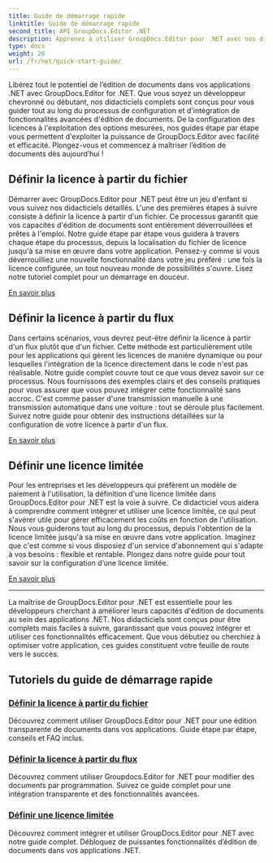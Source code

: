 ```yaml
---
title: Guide de démarrage rapide
linktitle: Guide de démarrage rapide
second_title: API GroupDocs.Editor .NET
description: Apprenez à utiliser GroupDocs.Editor pour .NET avec nos didacticiels complets. Définissez des licences, intégrez des fonctionnalités et débloquez de puissantes capacités d’édition de documents.
type: docs
weight: 26
url: /fr/net/quick-start-guide/
---
```

Libérez tout le potentiel de l’édition de documents dans vos applications .NET avec GroupDocs.Editor for .NET. Que vous soyez un développeur chevronné ou débutant, nos didacticiels complets sont conçus pour vous guider tout au long du processus de configuration et d'intégration de fonctionnalités avancées d'édition de documents. De la configuration des licences à l'exploitation des options mesurées, nos guides étape par étape vous permettent d'exploiter la puissance de GroupDocs.Editor avec facilité et efficacité. Plongez-vous et commencez à maîtriser l’édition de documents dès aujourd’hui !
## Définir la licence à partir du fichier

Démarrer avec GroupDocs.Editor pour .NET peut être un jeu d'enfant si vous suivez nos didacticiels détaillés. L'une des premières étapes à suivre consiste à définir la licence à partir d'un fichier. Ce processus garantit que vos capacités d'édition de documents sont entièrement déverrouillées et prêtes à l'emploi. Notre guide étape par étape vous guidera à travers chaque étape du processus, depuis la localisation du fichier de licence jusqu'à sa mise en œuvre dans votre application. Pensez-y comme si vous déverrouilliez une nouvelle fonctionnalité dans votre jeu préféré : une fois la licence configurée, un tout nouveau monde de possibilités s'ouvre. Lisez notre tutoriel complet pour un démarrage en douceur.

[En savoir plus](./set-license-from-file/)

## Définir la licence à partir du flux

Dans certains scénarios, vous devrez peut-être définir la licence à partir d'un flux plutôt que d'un fichier. Cette méthode est particulièrement utile pour les applications qui gèrent les licences de manière dynamique ou pour lesquelles l'intégration de la licence directement dans le code n'est pas réalisable. Notre guide complet couvre tout ce que vous devez savoir sur ce processus. Nous fournissons des exemples clairs et des conseils pratiques pour vous assurer que vous pouvez intégrer cette fonctionnalité sans accroc. C'est comme passer d'une transmission manuelle à une transmission automatique dans une voiture : tout se déroule plus facilement. Suivez notre guide pour obtenir des instructions détaillées sur la configuration de votre licence à partir d'un flux.

[En savoir plus](./set-license-from-stream/)

## Définir une licence limitée

Pour les entreprises et les développeurs qui préfèrent un modèle de paiement à l'utilisation, la définition d'une licence limitée dans GroupDocs.Editor pour .NET est la voie à suivre. Ce didacticiel vous aidera à comprendre comment intégrer et utiliser une licence limitée, ce qui peut s'avérer utile pour gérer efficacement les coûts en fonction de l'utilisation. Nous vous guiderons tout au long du processus, depuis l'obtention de la licence limitée jusqu'à sa mise en œuvre dans votre application. Imaginez que c'est comme si vous disposiez d'un service d'abonnement qui s'adapte à vos besoins : flexible et rentable. Plongez dans notre guide pour tout savoir sur la configuration d’une licence limitée.

[En savoir plus](./set-metered-license/)

---

La maîtrise de GroupDocs.Editor pour .NET est essentielle pour les développeurs cherchant à améliorer leurs capacités d'édition de documents au sein des applications .NET. Nos didacticiels sont conçus pour être complets mais faciles à suivre, garantissant que vous pouvez intégrer et utiliser ces fonctionnalités efficacement. Que vous débutiez ou cherchiez à optimiser votre application, ces guides constituent votre feuille de route vers le succès.
## Tutoriels du guide de démarrage rapide
### [Définir la licence à partir du fichier](./set-license-from-file/)
Découvrez comment utiliser GroupDocs.Editor pour .NET pour une édition transparente de documents dans vos applications. Guide étape par étape, conseils et FAQ inclus.
### [Définir la licence à partir du flux](./set-license-from-stream/)
Découvrez comment utiliser Groupdocs.Editor for .NET pour modifier des documents par programmation. Suivez ce guide complet pour une intégration transparente et des fonctionnalités avancées.
### [Définir une licence limitée](./set-metered-license/)
Découvrez comment intégrer et utiliser GroupDocs.Editor pour .NET avec notre guide complet. Débloquez de puissantes fonctionnalités d’édition de documents dans vos applications .NET.